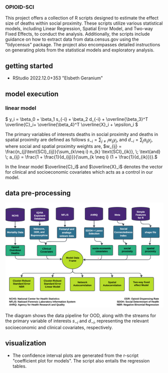 ### OPIOID-SCI

This project offers a collection of R scripts designed to estimate the effect size of deaths within social proximity. These scripts utilize various statistical models, including Linear Regression, Spatial Error Model, and Two-way Fixed Effects, to conduct the analysis. Additionally, the scripts include guidance on how to extract data from data.census.gov using the "tidycensus" package. The project also encompasses detailed instructions on generating plots from the statistical models and exploratory analysis.

## getting started
- RStudio 2022.12.0+353 "Elsbeth Geranium" 

## model execution 
### linear model
$
y_i = \beta_0 + \beta_1 s_{-i} + \beta_2 d_{-i} + \overline{\beta_3}^T \overline{C}_i+ \overline{\beta_4}^T \overline{X}_i + \epsilon_i
$

The primary variables of interests deaths in social proximity and deaths in spatial proximity are defined as follows
$s_{-i} = \sum_{j\neq i} w_{ij}y_{j},\; \text{and} \; d_{-i} =\sum_j a_{ij}y_{j},$
where social and spatial proximity weights are,
$w_{ij} = \frac{n_{j}\text{SCI}_{ij}}{\sum_{k\neq i} n_{k} \text{SCI}_{ik}}, \; \text{and} \;     
a_{ij} = \frac{1 + \frac{1}{d_{ij}}}{\sum_{k \neq i} (1 + \frac{1}{d_{ik}})}.$

In the linear model $\overline{C}_i$ and $\overline{X}_i$ denotes the vector for clinical and socioeconomic covariates which acts as a control in our model. 

## data pre-processing
![Alt text](data_pipeline.png)

The diagram shows the data pipeline for OOD, along with the streams for the primary variable of interests $s_{-i}$ and $d_{-i}$, representing the relevant socioeconomic and clinical covariates, respectively. 

## visualization

* The confidence interval plots are generated from the r-script "coefficient plot for models". The script also entails the regression tables.



